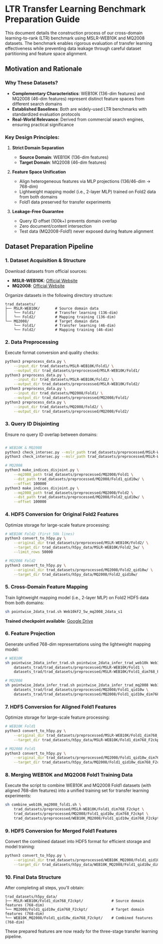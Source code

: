 # LTR Transfer Learning Benchmark Preparation Guide

This document details the construction process of our cross-domain learning-to-rank (LTR) benchmark using MSLR-WEB10K and MQ2008 datasets. The benchmark enables rigorous evaluation of transfer learning effectiveness while preventing data leakage through careful dataset partitioning and feature space alignment.

## Motivation and Rationale

### Why These Datasets?
- **Complementary Characteristics**: WEB10K (136-dim features) and MQ2008 (46-dim features) represent distinct feature spaces from different search domains
- **Established Baselines**: Both are widely-used LTR benchmarks with standardized evaluation protocols
- **Real-World Relevance**: Derived from commercial search engines, ensuring practical significance

### Key Design Principles:
1. **Strict Domain Separation**  
   - **Source Domain**: WEB10K (136-dim features)
   - **Target Domain**: MQ2008 (46-dim features)

2. **Feature Space Unification**  
   - Align heterogeneous features via MLP projections (136/46-dim $\rightarrow$ 768-dim)
   - Lightweight mapping model (i.e., 2-layer MLP) trained on Fold2 data from both domains
   - Fold1 data preserved for transfer experiments

3. **Leakage-Free Guarantee**  
   - Query ID offset (100k+) prevents domain overlap
   - Zero document/content intersection
   - Test data (MQ2008-Fold1) never exposed during feature alignment

## Dataset Preparation Pipeline

### 1. Dataset Acquisition & Structure

Download datasets from official sources:
- **MSLR-WEB10K**: [Official Website](https://www.microsoft.com/en-us/research/project/mslr/)
- **MQ2008**: [Official Website](https://www.microsoft.com/en-us/research/project/letor-learning-rank-information-retrieval/letor-4-0/)

Organize datasets in the following directory structure:
```text
trad_datasets/
├── MSLR-WEB10K/       # Source domain data
│   └── Fold1/         # Transfer learning (136-dim)
│   └── Fold2/         # Mapping training (136-dim)
└── MQ2008/            # Target domain data
    └── Fold1/         # Transfer learning (46-dim)
    └── Fold2/         # Mapping training (46-dim)
```

### 2. Data Preprocessing

Execute format conversion and quality checks:
```bash
python3 preprocess_data.py \
    --input_dir trad_datasets/MSLR-WEB10K/Fold1/ \
    --output_dir trad_datasets/preprocessed/MSLR-WEB10K/Fold1/
python3 preprocess_data.py \
    --input_dir trad_datasets/MSLR-WEB10K/Fold2/ \
    --output_dir trad_datasets/preprocessed/MSLR-WEB10K/Fold2/
python3 preprocess_data.py \
    --input_dir trad_datasets/MQ2008/Fold1/ \
    --output_dir trad_datasets/preprocessed/MQ2008/Fold1/
python3 preprocess_data.py \
    --input_dir trad_datasets/MQ2008/Fold2/ \
    --output_dir trad_datasets/preprocessed/MQ2008/Fold2/
```

### 3. Query ID Disjointing

Ensure no query ID overlap between domains:
```bash

# WEB10K & MQ2008
python3 check_intersec.py --mslr_path trad_datasets/preprocessed/MSLR-WEB10K/Fold1 --mq2008_path trad_datasets/preprocessed/MQ2008/Fold1
python3 check_intersec.py --mslr_path trad_datasets/preprocessed/MSLR-WEB10K/Fold2 --mq2008_path trad_datasets/preprocessed/MQ2008/Fold2

# MQ2008
python3 make_indices_disjoint.py \
    --mq2008_path trad_datasets/preprocessed/MQ2008/Fold1 \
    --dst_path trad_datasets/preprocessed/MQ2008/Fold1_qid10w/ \
    --offset 100000
python3 make_indices_disjoint.py \
    --mq2008_path trad_datasets/preprocessed/MQ2008/Fold2 \
    --dst_path trad_datasets/preprocessed/MQ2008/Fold2_qid10w/ \
    --offset 100000
```

### 4. HDF5 Conversion for Original Fold2 Features

Optimize storage for large-scale feature processing:
```bash
# WEB10K Fold2 (First 50k lines)
python3 convert_to_h5py.py \
    --original_dir trad_datasets/preprocessed/MSLR-WEB10K/Fold2/ \
    --target_dir trad_datasets/h5py_data/MSLR-WEB10K/Fold2_5w/ \
    --limit_rows 50000

# MQ2008 Fold2 
python3 convert_to_h5py.py \
    --original_dir trad_datasets/preprocessed/MQ2008/Fold2_qid10w/ \
    --target_dir trad_datasets/h5py_data/MQ2008/Fold2_qid10w/ 
```

### 5. Cross-Domain Feature Mapping

Train lightweight mapping model (i.e., 2-layer MLP) on Fold2 HDF5 data from both domains:

```bash
sh pointwise_2data_trad.sh Web10kF2_5w_mq2008_2data_s1
```

**Trained checkpoint available**: [Google Drive](https://drive.google.com/drive/folders/1SNE0dYtWzqpvXkxXHBaSXzr8xqlEfn8B)


### 6. Feature Projection

Generate unified 768-dim representations using the lightweight mapping model:
```bash
# WEB10K
sh pointwise_2data_infer_trad.sh pointwise_2data_infer_trad_web10k Web10kF2_5w_mq2008_2data_s1 \
    datasets_trad/trad_datasets/preprocessed/MSLR-WEB10K/Fold1 \
    datasets_trad/trad_datasets/preprocessed/MSLR-WEB10K/Fold1_dim768_F2ckpt

# MQ2008
sh pointwise_2data_infer_trad.sh pointwise_2data_infer_trad_mq2008 Web10kF2_5w_mq2008_2data_s1 \
    datasets_trad/trad_datasets/preprocessed/MQ2008/Fold1_qid10w \
    datasets_trad/trad_datasets/preprocessed/MQ2008/Fold1_qid10w_dim768_F2ckpt
```

### 7. HDF5 Conversion for Aligned Fold1 Features

Optimize storage for large-scale feature processing:
```bash
# WEB10K Fold1
python3 convert_to_h5py.py \
    --original_dir trad_datasets/preprocessed/MSLR-WEB10K/Fold1_dim768_F2ckpt/ \
    --target_dir trad_datasets/h5py_data/MSLR-WEB10K/Fold1_dim768_F2ckpt/

# MQ2008 Fold1
python3 convert_to_h5py.py \
    --original_dir trad_datasets/preprocessed/MQ2008/Fold1_qid10w_dim768_F2ckpt/ \
    --target_dir trad_datasets/h5py_data/MQ2008/Fold1_qid10w_dim768_F2ckpt 
```

### 8. Merging WEB10K and MQ2008 Fold1 Training Data

Execute the script to combine WEB10K and MQ2008 Fold1 datasets (with aligned 768-dim features) into a unified training set for transfer learning experiments:
```bash
sh combine_web10k_mq2008_fold1.sh \
    trad_datasets/preprocessed/MSLR-WEB10K/Fold1_dim768_F2ckpt \
    trad_datasets/preprocessed/MQ2008/Fold1_qid10w_dim768_F2ckpt \
    trad_datasets/preprocessed/WEB10K_MQ2008/Fold1_qid10w_dim768_F2ckpt
```

### 9. HDF5 Conversion for Merged Fold1 Features

Convert the combined dataset into HDF5 format for efficient storage and model training:
```bash
python3 convert_to_h5py.py \
    --original_dir trad_datasets/preprocessed/WEB10K_MQ2008/Fold1_qid10w_dim768_F2ckpt/ \
    --target_dir trad_datasets/h5py_data/WEB10K_MQ2008/Fold1_qid10w_dim768_F2ckpt/
```

### 10. Final Data Structure
After completing all steps, you'll obtain:
```text
trad_datasets/h5py_data/
├── MSLR-WEB10K/Fold1_dim768_F2ckpt/             # Source domain features (768-dim)
└── MQ2008/Fold1_qid10w_dim768_F2ckpt/           # Target domain features (768-dim)
└── WEB10K_MQ2008/Fold1_qid10w_dim768_F2ckpt/    # Combined features (768-dim)
```

These prepared features are now ready for the three-stage transfer learning pipeline.
